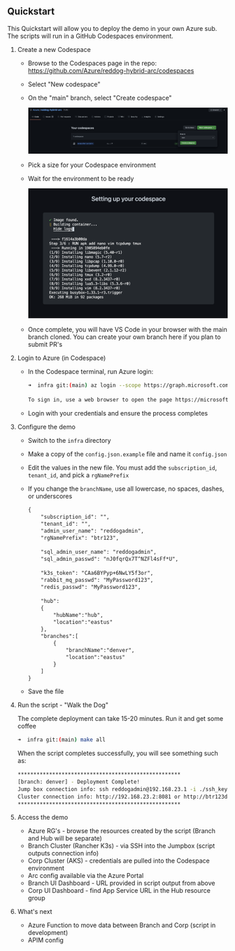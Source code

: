 ## Quickstart

This Quickstart will allow you to deploy the demo in your own Azure sub. The scripts will run in a GitHub Codespaces environment.

1. Create a new Codespace

    * Browse to the Codespaces page in the repo: https://github.com/Azure/reddog-hybrid-arc/codespaces
    * Select "New codespace"
    * On the "main" branch, select "Create codespace"

        ![New Codespace](../assets/new-codespace.png)

    * Pick a size for your Codespace environment
    * Wait for the environment to be ready
    
        ![New Codespace](../assets/codespace-create.png)

    * Once complete, you will have VS Code in your browser with the main branch cloned. You can create your own branch here if you plan to submit PR's

2. Login to Azure (in Codespace)

    * In the Codespace terminal, run Azure login:

        ```bash
        ➜  infra git:(main) az login --scope https://graph.microsoft.com//.default

        To sign in, use a web browser to open the page https://microsoft.com/devicelogin and enter the code A9X791234 to authenticate.
        ```

    * Login with your credentials and ensure the process completes

3. Configure the demo 

    * Switch to the `infra` directory
    * Make a copy of the `config.json.example` file and name it `config.json`
    * Edit the values in the new file. You must add the `subscription_id`, `tenant_id`, and pick a `rgNamePrefix`
    * If you change the `branchName`, use all lowercase, no spaces, dashes, or underscores

        ```
        {
            "subscription_id": "",
            "tenant_id": "",
            "admin_user_name": "reddogadmin",
            "rgNamePrefix": "btr123",
            
            "sql_admin_user_name": "reddogadmin",
            "sql_admin_passwd": "nJ0fqrQx7T^NZFl4sFf*U",
            
            "k3s_token": "CAa6BYPyp+6NwLY5f3or",
            "rabbit_mq_passwd": "MyPassword123",
            "redis_passwd": "MyPassword123",
            
            "hub":
            {
                "hubName":"hub",
                "location":"eastus"
            },
            "branches":[
                {
                    "branchName":"denver",
                    "location":"eastus"
                }
            ]
        }
        ```
    * Save the file

4. Run the script - "Walk the Dog" 

    The complete deployment can take 15-20 minutes. Run it and get some coffee

    ```bash
    ➜  infra git:(main) make all
    ```

    When the script completes successfully, you will see something such as: 

    ```bash
    ****************************************************
    [branch: denver] - Deployment Complete! 
    Jump box connection info: ssh reddogadmin@192.168.23.1 -i ./ssh_keys/btr123_id_rsa -p 2022
    Cluster connection info: http://192.168.23.2:8081 or http://btr123denver-k3s-worker-pub-ip.eastus.cloudapp.azure.com:8081
    ****************************************************
    ```

5. Access the demo

    * Azure RG's - browse the resources created by the script (Branch and Hub will be separate)
    * Branch Cluster (Rancher K3s) - via SSH into the Jumpbox (script outputs connection info)
    * Corp Cluster (AKS) - credentials are pulled into the Codespace environment
    * Arc config available via the Azure Portal
    * Branch UI Dashboard - URL provided in script output from above
    * Corp UI Dashboard - find App Service URL in the Hub resource group

6. What's next

    * Azure Function to move data between Branch and Corp (script in development)
    * APIM config
